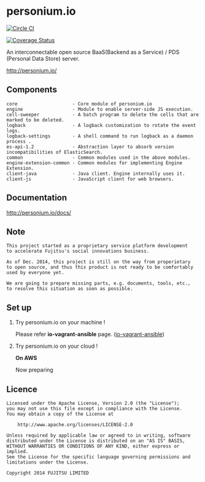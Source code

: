 personium.io
====
[![Circle CI](https://circleci.com/gh/Takayama-Katsunori/io.svg?style=shield)](https://circleci.com/gh/Takayama-Katsunori/io) 

[![Coverage Status](https://coveralls.io/repos/Takayama-Katsunori/io/badge.svg?branch=master)](https://coveralls.io/r/Takayama-Katsunori/io?branch=master)

An interconnectable open source BaaS(Backend as a Service) / PDS (Personal Data Store) server.

http://personium.io/

## Components

	core                    - Core module of personium.io
	engine                  - Module to enable server-side JS execution.
	cell-sweeper            - A batch program to delete the cells that are marked to be deleted.
	logback                 - A logback customization to rotate the event logs.
	logback-settings        - A shell command to run logback as a daemon process .
	es-api-1.2              - Abstraction layer to absorb version incompatibilities of ElasticSearch.
	common                  - Common modules used in the above modules.
	engine-extension-common - Common modules for implementing Engine Extension.
	client-java             - Java client. Engine internally uses it.
	client-js               - JavaScript client for web browsers.

## Documentation

http://personium.io/docs/

## Note

	This project started as a proprietary service platform development 
	to accelerate Fujitsu's social innovations business. 

	As of Dec. 2014, this project is still on the way from properietary 
	to open source, and thus this product is not ready to be comfortably 
	used by everyone yet.
	
	We are going to prepare missing parts, e.g. documents, tools, etc., 
	to resolve this situation as soon as possible.

## Set up 

1. Try personium.io  on your machine !

	Please refer __io-vagrant-ansible__ page. ([io-vagrant-ansible](https://github.com/personium/io-vagrant-ansible))

2. Try personium.io on your cloud !

	**On AWS**

	Now preparing

## Licence

	Licensed under the Apache License, Version 2.0 (the "License");
	you may not use this file except in compliance with the License.
	You may obtain a copy of the License at

	    http://www.apache.org/licenses/LICENSE-2.0

	Unless required by applicable law or agreed to in writing, software
	distributed under the License is distributed on an "AS IS" BASIS,
	WITHOUT WARRANTIES OR CONDITIONS OF ANY KIND, either express or implied.
	See the License for the specific language governing permissions and
	limitations under the License.

	Copyright 2014 FUJITSU LIMITED

